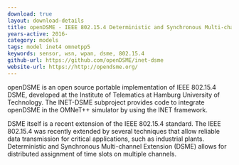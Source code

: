```yaml
---
download: true
layout: download-details
title: openDSME - IEEE 802.15.4 Deterministic and Synchronous Multi-channel Extension
years-active: 2016-
category: models
tags: model inet4 omnetpp5
keywords: sensor, wsn, wpan, dsme, 802.15.4
github-url: https://github.com/openDSME/inet-dsme
website-url: https://http://opendsme.org/
---
```


openDSME is an open source portable implementation of IEEE 802.15.4 DSME,
developed at the Institute of Telematics at Hamburg University of Technology.
The INET-DSME subproject provides code to integrate openDSME in the OMNeT++
simulator by using the INET framework.

DSME itself is a recent extension of the IEEE 802.15.4 standard. The IEEE
802.15.4 was recently extended by several techniques that allow reliable data
transmission for critical applications, such as industrial plants. Deterministic
and Synchronous Multi-channel Extension (DSME) allows for distributed assignment
of time slots on multiple channels.
